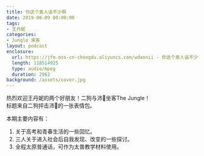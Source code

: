 ```yaml
---
title: 你这个男人话不少啊
date: 2019-06-09 00:00:00
tags:
- 王丹妮
categories:
- Jungle 来客
layout: podcast
enclosure:
  url: https://jfm.oss-cn-chengdu.aliyuncs.com/wdannii - 你这个男人话不少啊｜ Jungle 来客.mp3
  length: 118514925
  type: audio/mpeg
  duration: 2962
background: /assets/cover.jpg
---
```

热烈欢迎王丹妮的两个好朋友！二狗与沛🐶坐客The Jungle！  
标题来自二狗抨击沛🐶的一张表情包。

本期主要内容有：
1. 关于高考和青春生活的一些回忆。
2. 三人关于进入社会后自我发现、改变的一些探讨。
3. 全程太原普通话，可作为太普教学材料使用。
